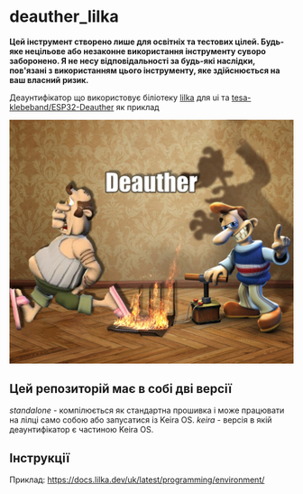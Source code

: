 # deauther_lilka

**Цей інструмент створено лише для освітніх та тестових цілей. Будь-яке нецільове або незаконне використання інструменту суворо заборонено. Я не несу відповідальності за будь-які наслідки, пов'язані з використанням цього інструменту, яке здійснюється на ваш власний ризик.**

Деаунтифікатор що використовує біліотеку [lilka](https://github.com/and3rson/lilka) для ui та [tesa-klebeband/ESP32-Deauther](https://github.com/tesa-klebeband/ESP32-Deauther) як приклад

![Злий сусід який тікає від тплінка який прошили не так як потрібно, його кентом сусідом](./zloysoset.jpg)

## Цей репозиторій має в собі дві версії
*standalone* - компілюється як стандартна прошивка і може працювати на лілці само собою або запусатися із Keira OS.
*keira* - версія в якій деаунтифікатор є частиною Keira OS.  

## Інструкції
Приклад: https://docs.lilka.dev/uk/latest/programming/environment/
